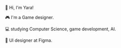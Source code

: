 👋 Hi, I'm Yara!

🎮 I'm a Game designer.

💻 studying Computer Science, game development, AI.

🎨 UI designer at Figma.

